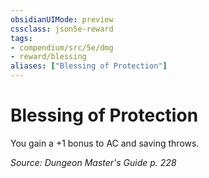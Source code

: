 ```yaml
---
obsidianUIMode: preview
cssclass: json5e-reward
tags:
- compendium/src/5e/dmg
- reward/blessing
aliases: ["Blessing of Protection"]
---
```

# Blessing of Protection

You gain a +1 bonus to AC and saving throws.

*Source: Dungeon Master's Guide p. 228*